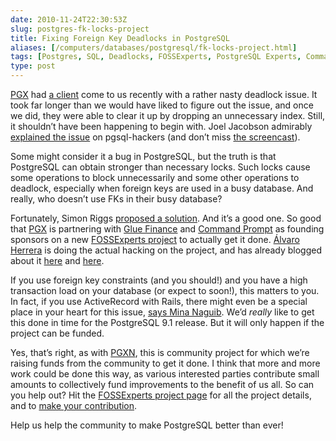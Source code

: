 ```yaml
--- 
date: 2010-11-24T22:30:53Z
slug: postgres-fk-locks-project
title: Fixing Foreign Key Deadlocks in PostgreSQL
aliases: [/computers/databases/postgresql/fk-locks-project.html]
tags: [Postgres, SQL, Deadlocks, FOSSExperts, PostgreSQL Experts, Command Prompt, Glue Finance, ActiveRecord]
type: post
---
```


[PGX] had [a client] come to us recently with a rather nasty deadlock issue. It
took far longer than we would have liked to figure out the issue, and once we
did, they were able to clear it up by dropping an unnecessary index. Still, it
shouldn’t have been happening to begin with. Joel Jacobson admirably [explained
the issue] on pgsql-hackers (and don’t miss [the screencast]).

Some might consider it a bug in PostgreSQL, but the truth is that PostgreSQL can
obtain stronger than necessary locks. Such locks cause some operations to block
unnecessarily and some other operations to deadlock, especially when foreign
keys are used in a busy database. And really, who doesn’t use FKs in their busy
database?

Fortunately, Simon Riggs [proposed a solution]. And it’s a good one. So good
that [PGX] is partnering with [Glue Finance][a client] and [Command Prompt] as
founding sponsors on a new [FOSSExperts project] to actually get it done.
[Álvaro Herrera] is doing the actual hacking on the project, and has already
blogged about it [here] and [here][1].

If you use foreign key constraints (and you should!) and you have a high
transaction load on your database (or expect to soon!), this matters to you. In
fact, if you use ActiveRecord with Rails, there might even be a special place in
your heart for this issue, [says Mina Naguib]. We’d *really* like to get this
done in time for the PostgreSQL 9.1 release. But it will only happen if the
project can be funded.

Yes, that’s right, as with [PGXN], this is community project for which we’re
raising funds from the community to get it done. I think that more and more work
could be done this way, as various interested parties contribute small amounts
to collectively fund improvements to the benefit of us all. So can you help out?
Hit the [FOSSExperts project page][FOSSExperts project] for all the project
details, and to [make your contribution].

Help us help the community to make PostgreSQL better than ever!

  [PGX]: http://pgexperts.com/
  [a client]: http://gluefinance.com/
  [explained the issue]: http://www.mail-archive.com/pgsql-hackers@postgresql.org/msg157869.html
  [the screencast]: http://www.screencast.com/users/joeljacobson/folders/Jing/media/42c31028-80fa-45fe-b21f-9039110c3555
  [proposed a solution]: http://www.mail-archive.com/pgsql-hackers@postgresql.org/msg158205.html
  [Command Prompt]: http://www.commandprompt.com/
  [FOSSExperts project]: https://www.fossexperts.com/content/foreign-key-locks
  [Álvaro Herrera]: http://www.commandprompt.com/blogs/alvaro_herrera/
  [here]: http://www.commandprompt.com/blogs/alvaro_herrera/2010/11/fixing_foreign_key_deadlocks/
  [1]: http://www.commandprompt.com/blogs/alvaro_herrera/2010/11/fixing_foreign_key_deadlocks_part_2/
  [says Mina Naguib]: http://mina.naguib.ca/blog/2010/11/22/postgresql-foreign-key-deadlocks.html
  [PGXN]: http://pgxn.org/
  [make your contribution]: https://www.fossexperts.com/content/foreign-key-locks-0
